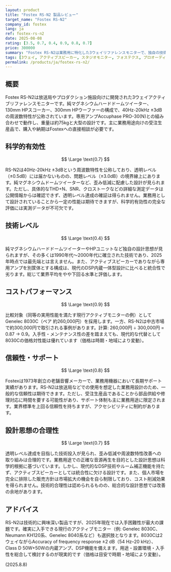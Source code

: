 ```yaml
---
layout: product
title: "Fostex RS-N2 製品レビュー"
target_name: "Fostex RS-N2"
company_id: fostex
lang: ja
ref: fostex-rs-n2
date: 2025-08-08
rating: [3.5, 0.7, 0.4, 0.9, 0.8, 0.7]
price: 300000
summary: "Fostex RS-N2は業務用に特化した3ウェイリファレンスモニターで、独自の技術を採用する一方、受注生産による入手難と現行のDSP内蔵一体型モニターとは設計思想が異なる"
tags: [3ウェイ, アクティブスピーカー, スタジオモニター, フォステクス, プロオーディオ, 業務用]
permalink: /products/ja/fostex-rs-n2/
---
```

## 概要

Fostex RS-N2は放送局やプロダクション施設向けに開発された3ウェイアクティブリファレンスモニターです。純マグネシウムハードドームツイーター、130mm HPスコーカー、300mm HPウーファーの構成で、40Hz-20kHz ±3dBの周波数特性が公称されています。専用アンプAccuphase PRO-30(N)との組み合わせで動作し、重量は約75kgと大型の設計です。主に業務用途向けの受注生産品で、購入や納期はFostexへの直接相談が必要です。

## 科学的有効性

$$ \Large \text{0.7} $$

RS-N2は40Hz-20kHz ±3dBという周波数特性を公称しており、透明レベル（±0.5dB）には届かないものの、問題レベル（±3.0dB）の境界線上にあります。純マグネシウムドームツイーターなど、歪み低減に配慮した設計が見られます。ただし、具体的なTHD+N、SNR、クロストークなどの詳細な測定データは公開情報からは確認できず、透明レベル達成の確証は得られません。業務用として設計されていることから一定の性能は期待できますが、科学的有効性の完全な評価には実測データが不可欠です。

## 技術レベル

$$ \Large \text{0.4} $$

純マグネシウムハードドームツイーターやHPユニットなど独自の設計思想が見られますが、その多くは1990年代〜2000年代に確立された技術であり、2025年時点では最先端とは言えません。また、アクティブスピーカーでありながら専用アンプを別筐体とする構成は、現代のDSP内蔵一体型設計に比べると統合性で劣ります。総じて業界平均をやや下回る水準と評価します。

## コストパフォーマンス

$$ \Large \text{0.9} $$

比較対象（同等の実用性能を満たす現行アクティブモニターの例）としてGenelec 8030C（ペア 約260,000円）を採用します。一方、RS-N2は中古市場で約300,000円で取引される事例があります。計算: 260,000円 ÷ 300,000円 = 0.87 → 0.9。入手性・メンテナンス性の差を踏まえても、現代的な代替として8030Cの価格対性能は優れています（価格は時期・地域により変動）。

## 信頼性・サポート

$$ \Large \text{0.8} $$

Fostexは1973年創立の老舗音響メーカーで、業務用機器において長期サポート実績があります。RS-N2は放送局などでの使用を想定した業務用設計のため、一般的な信頼性は期待できます。ただし、受注生産品であることから部品供給や修理対応に時間を要する可能性があり、サポート体制も主に業務用途に限定されます。業界標準を上回る信頼性を持ちますが、アクセシビリティに制約があります。

## 設計思想の合理性

$$ \Large \text{0.7} $$

透明レベル達成を目指した技術投入が見られ、歪み低減や周波数特性改善への取り組みは合理的です。業務用途での正確な音源再生を目的とした設計思想は科学的根拠に基づいています。しかし、現代的なDSP技術やルーム補正機能を持たず、アクティブスピーカーとしては統合性に欠ける設計です。また、個人市場を完全に排除した販売方針は市場拡大の機会を自ら制限しており、コスト削減効果を得られません。技術的合理性は認められるものの、総合的な設計思想では改善の余地があります。

## アドバイス

RS-N2は技術的に興味深い製品ですが、2025年現在では入手困難性が最大の課題です。確実に入手できる現行のアクティブモニター（例: Genelec 8030C、Neumann KH120系、Genelec 8040系など）も選択肢となります。8030Cは2ウェイながらAccuracy of frequency response ±2 dB（54 Hz–20 kHz）、Class D 50W+50Wの内蔵アンプ、DSP機能を備えます。用途・設置環境・入手性を総合して検討するのが現実的です（価格は目安で時期・地域により変動）。

(2025.8.8)